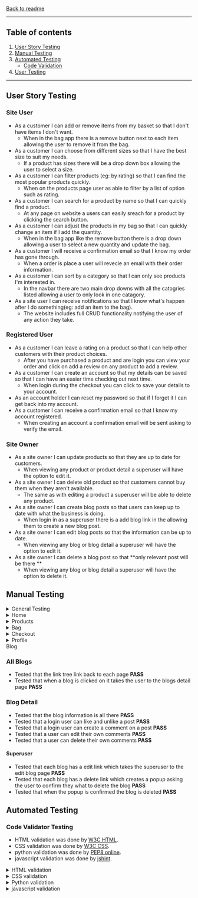 [Back to readme](/README.md)

***
## Table of contents
1. [User Story Testing](#user-story-testing)
2. [Manual Testing](#manual-testing)
3. [Automated Testing](#automated-testing) 
     - [Code Validation](#code-validator-testing)
4. [User Testing](#user-testing)

***

## User Story Testing

### Site User
- As a customer I can add or remove items from my basket so that I don't have items I don't want.
    - When in the bag app there is a remove button next to each item allowing the user to remove it from the bag.
- As a customer I can choose from different sizes so that I have the best size to suit my needs.
    - If a product has sizes there will be a drop down box allowing the user to select a size.
- As a customer I can filter products (eg: by rating) so that I can find the most popular products quickly.
    - When on the products page user as able to filter by a list of option such as rating.
- As a customer I can search for a product by name so that I can quickly find a product.
    - At any page on website a users can easily sreach for a product by clicking the search button.
- As a customer I can adjust the products in my bag so that I can quickly change an item if I add the quantity.
    - When in the bag app like the remove button there is a drop down allowing a user to select a new quantity and update the bag.
- As a customer I will receive a confirmation email so that I know my order has gone through.
    - When a order is place a user will revecie an email with their order information.
- As a customer I can sort by a category so that I can only see products I'm interested in.
    - In the navbar there are two main drop downs with all the catogries listed allowing a user to only look in one catagory.
- As a site user I can receive notifications so that I know what's happen after I do something(eg: add an item to the bag).
    - The website includes full CRUD functionality notifying the user of any action they take.

### Registered User
- As a customer I can leave a rating on a product so that I can help other customers with their product choices.
    - After you have purchased a product and are login you can view your order and click on add a review on any product to add a review.
- As a customer I can create an account so that my details can be saved so that I can have an easier time checking out next time.
    - When login during the checkout you can click to save your details to your account.
- As an account holder I can reset my password so that if I forget it I can get back into my account.
- As a customer I can receive a confirmation email so that I know my account registered.
    - When creating an account a confirmation email will be sent asking to verify the email.

### Site Owner
- As a site owner I can update products so that they are up to date for customers.
    - When viewing any product or product detail a superuser will have the option to edit it.
- As a site owner I can delete old product so that customers cannot buy them when they aren't available.
    - The same as with editing a product a superuser will be able to delete any product.
- As a site owner I can create blog posts so that users can keep up to date with what the business is doing.
    - When login in as a superuser there is a add blog link in the allowing them to create a new blog post.
- As a site owner I can edit blog posts so that the information can be up to date.
    - When viewing any blog or blog detail a superuser will have the option to edit it.
- As a site owner I can delete a blog post so that **only relevant post will be there **
    - When viewing any blog or blog detail a superuser will have the option to delete it.


## Manual Testing
<details>
<summary>General Testing</summary>

### Navigation
- Tested that the website Logo links back to the home page **PASS**
- Tested the all products drop down list links to the all product page with filters if selected **PASS**
- Tested the coffee drop down list links to the coffee catagories with filters if selected **PASS**
- Tested the gifts drop down list links to the gifts catagories with filters if selected **PASS**
- Tested that when the sreach button is clicked it will drop down and allow user to search the site **PASS**
- Tested that the account drop down has links to register and login in for users not logged in and links to 
profile, wishlist and logout if a user is logged in and all links work **PASS**
- Tested that the bag icon links the user to the bag page **PASS**

#### Superuser
- Tested that when the account button is clicked add product link is there and links to the add product page **PASS**
- Tested that when the account button is clicked add blog link is there and links to the add blog page **PASS**

### Footer
-Tested that socail links all work and open in a different pages **PASS**

</details>
<details>
<summary>Home</summary>

- Tested the shop now button takes the user to the all products page **PASS**
- Tested the facebook link in the about us section takes to user to the facebook page **PASS**
- Tested the blog link takes the user to the blog page **PASS**

</details>
<details>
<summary>Products</summary>

### All Products
- Tested that the link tree link back to each page **PASS**
- Tested that the filter function works and filters product base on the selection **PASS**
- Tested that when a product is clicked on it takes the user to the products detail page **PASS**

### Product Detail
- Tested that the link tree link back to each page **PASS**
- Tested that product has a quantity selector and a quantity from 1-10 can be selected **PASS**
- Tested that if a product has sizes the price is updated accordingly **PASS**
- Tested that the add to bag button works and send all the information such as sizes and quantity **PASS**
- Tested that login users can add a product to there wishlist **PASS**

#### Superuser
- Tested that each product has a edit link which takes the superuser to the edit product page **PASS**
- Tested that each product has a delete link which creates a popup asking the user to confirm they what to delete the product **PASS**
- Tested that when the popup is confirmed the product is deleted **PASS**

</details>
<details>
<summary>Bag</summary>

- Tested that the bag summery is displayed **PASS**
- Tested that the remove from bag button works **PASS**
- Tested that the update quantity selector and button works **PASS**
- Tested that when any changes are made to the bag the price total is adjusted **PASS**
- Tested that the checkout button takes the user to the checkout page **PASS**

</details>
<details>
<summary>Checkout</summary>

### Checkout page

- Tested that the bag total and summary is shown **PASS**
- Tested that all the required fields are correct to checkout **PASS**
- Tested that the checkout button takes the user to the checkout success page if the form is correct **PASS**

#### Signed in users

- Tested that if they have information saved it will pre-populate the fields **PASS**
- Tested that the save infor button will save the users information to the profile **PASS**

### Checkout Success

- Tested that the user receives an order summery **PASS**
- Tested that the user can view more information like delivery address **PASS**
- Tested that the products link takes the user back to the all products view **PASS**

</details>
<details>
<summary>Profile</summary>

### Profile

- Tested the user can see a list of their orders **PASS**
- Tested the user can see their saved information **PASS**
- Tested that when a user clicks on an order it takes them to the order history page **PASS**
- Tested that a user can update their saved information **PASS**

### Order History

- Tested that the user can see all the information on the order **PASS**
- Tested that the user can add a review and be taken to the product review page **PASS**
- Tested that the back to profile button links back to the profile **PASS**

### Wishlist

- Tested that any product added to the wishlist is shown **PASS**
- Tested that the add to bag button adds the product to the bag **PASS**
- Tested that the remove button removes the product from the wishlist **PASS** 

</details>
<summary>Blog</summary>

### All Blogs

- Tested that the link tree link back to each page **PASS**
- Tested that when a blog is clicked on it takes the user to the blogs detail page **PASS**

### Blog Detail

- Tested that the blog information is all there **PASS**
- Tested that a login user can like and unlike a post **PASS**
- Tested that a login user can create a comment on a post **PASS**
- Tested that a user can edit their own comments **PASS**
- Tested that a user can delete their own comments **PASS**

#### Superuser

- Tested that each blog has a edit link which takes the superuser to the edit blog page **PASS**
- Tested that each blog has a delete link which creates a popup asking the user to confirm they what to delete the blog **PASS**
- Tested that when the popup is confirmed the blog is deleted **PASS**

</details>

## Automated Testing

### Code Validator Testing
- HTML validation was done by [W3C HTML](https://validator.w3.org/).
- CSS validation was done by [W3C CSS](https://jigsaw.w3.org/css-validator/).
- python validation was done by [PEP8 online](http://pep8online.com/).
- javascript validation was done by [jshint](https://jshint.com/).
<details>
<summary>HTML validation</summary>

- Home page

![Home page validation](RM-media/homehtmlval.png)

- All Products page

![All Products page validation](RM-media/productshtmlval.png)

- Product Detail page

![Product Detail page validation](RM-media/productdetailhtmlval.png)

- Product Edit page 

![Product Edit page validation](RM-media/productedithtmlval.png)

- Product Add page

![Product Add page validation](RM-media/productaddhtmlval.png)

- Product Review page

![Product Review page validation](RM-media/productreviewhtmlval.png)

- Bag page

![Bag page validation](RM-media/baghtmlval.png)

- Checkout page

![Checkout page validation](RM-media/checkouthtmlval.png)

- Checkout Success page

![Checkout page validation](RM-media/checkoutsuccesshtmlval.png)

- Profile page

![Profile page validation](RM-media/profilehtmlval.png)

- Blog page

![Blog page validation](RM-media/bloghtmlval.png)

- Blog Detail page

![Blog Detail page validation](RM-media/blogdetailhtmlval.png)

- Blog Edit page 

![Blog Edit page validation](RM-media/blogedithtmlval.png)

- Blog Add page

![Blog Add page validation](RM-media/blogaddhtmlval.png)

</details>
<details>
<summary>CSS validation</summary>

- Base CSS

![Base CSS validation](RM-media/basecssval.png)

- Checkout CSS

![Checkout CSS validation](RM-media/checkoutcssval.png)

</details>
<details>
<summary>Python validation</summary>

- Product Model Python

![Product Model python validation](RM-media/productmodelpyval.png)

- Product View Python

![Product View python validation](RM-media/productviewpyval.png)

- Bag View Python

![Product View python validation](RM-media/bagviewspyval.png)


- Bag Context Python

![Bag Context python validation](RM-media/bagcontextpyval.png)

- Checkout Model Python

![Checkout Model python validation](RM-media/checkoutmodelpyval.png)

- Checkout View Python

![Checkout Viewpython validation](RM-media/checkoutviewpyval.png)

- Profile Model Python

![Profile Model python validation](RM-media/profilemodelpyval.png)

- Profile View Python

![Profile View python validation](RM-media/profileviewpyval.png)

- Blog Model Python

![Blog Model python validation](RM-media/blogmodelpyval.png)

- Blog Form Python

![Blog Form python validation](RM-media/blogformpyval.png)











</details>
<details>
<summary>javascript validation</summary>

- Base js 

![Base js validation](RM-media/basejsval.png)

- Profile js

![Profile js validation](RM-media/profilejsval.png)

- Finalprice js

![Finalprice js validation](RM-media/finalpricejsval.png)

- Showprice js

![Showprice js validation](RM-media/showpricejsval.png)

- Get Rating js

![Get Rating js validation](RM-media/getratingjsval.png)

- Stripe js

![Stripe js validation](RM-media/stripejsval.png)

- Checkout js

![Checkout js validation](RM-media/checkoutpricejsval.png)

- Bag js

![Bag js validation](RM-media/bagjsval.png)

- Add Blog js

![Add Blof js validation](RM-media/addblogjsval.png)

- Comment js

![Comment js validation](RM-media/commentjsval.png)

</details>